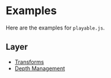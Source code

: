 # Examples

Here are the examples for `playable.js`.

## Layer

- [Transforms](https://codepen.io/Lanfei/pen/pGVNOm/left/?editors=0010)
- [Depth Management](https://codepen.io/Lanfei/pen/ErLWBz/left/?editors=0010)
